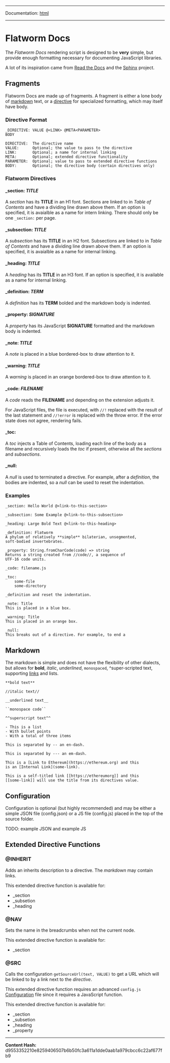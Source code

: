 -----

Documentation: [html](https://docs-beta.ethers.io/)

-----

Flatworm Docs
=============


The *Flatworm Docs* rendering script is designed to be **very**
simple, but provide enough formatting necessary for documenting
JavaScript libraries.

A lot of its inspiration came from [Read the Docs](../Users/ricmoo/Development/ethers/ethers.js-v5/https:/github.com/readthedocs/sphinx_rtd_theme) and
the [Sphinx](../Users/ricmoo/Development/ethers/ethers.js-v5/https:/www.sphinx-doc.org) project.


Fragments
---------


Flatworm Docs are made up of fragments. A fragment is either a lone
body of [markdown](./) text, or a
[directive](./) for specialized formatting, which may
itself have body.


### Directive Format



```
_DIRECTIVE: VALUE @<LINK> @META<PARAMETER>
BODY

DIRECTIVE:  The directive name
VALUE:      Optional; the value to pass to the directive
LINK:       Optional; a name for internal linking
META:       Optional; extended directive functionality
PARAMETER:  Optional; value to pass to extended directive functions
BODY:       Optional; the directive body (certain directives only)
```



### Flatworm Directives



#### **_section:** *TITLE*

A *section* has its **TITLE** in an H1 font. Sections are linked
to in *Table of Contents* and have a dividing line drawn above
them. If an option is specified, it is avaialble as a name for
intern linking. There should only be one `_section:` per page.




#### **_subsection:** *TITLE*

A *subsection* has its **TITLE** in an H2 font. Subsections are linked
to in *Table of Contents* and have a dividing line drawn above
them. If an option is specified, it is avaialble as a name for
internal linking.




#### **_heading:** *TITLE*

A *heading* has its **TITLE** in an H3 font. If an option is specified,
it is available as a name for internal linking.




#### **_definition:** *TERM*

A *definition* has its **TERM** bolded and the markdown body is
indented.




#### **_property:** *SIGNATURE*

A *property* has its JavaScript **SIGNATURE** formatted and the
markdown body is indented.




#### **_note:** *TITLE*

A *note* is placed in a blue bordered-box to draw attention to it.




#### **_warning:** *TITLE*

A *warning* is placed in an orange bordered-box to draw attention to it.




#### **_code:** *FILENAME*

A *code* reads the **FILENAME** and depending on the extension
adjusts it.

For JavaScript files, the file is executed, with `//!` replaced
with the result of the last statement and `//!error` is replaced
with the throw error. If the error state does not agree, rendering
fails.




#### **_toc:**

A *toc* injects a Table of Contents, loading each line of the
body as a filename and recursively loads the *toc* if present,
otherwise all the *sections* and *subsections*.




#### **_null:**

A *null* is used to terminated a directive. For example, after
a *definition*, the bodies are indented, so a *null* can be
used to reset the indentation.




### Examples



```
_section: Hello World @<link-to-this-section>

_subsection: Some Example @<link-to-this-subsection>

_heading: Large Bold Text @<link-to-this-heading>

_definition: Flatworm
A phylum of relatively **simple** bilaterian, unsegmented,
soft-bodied invertebrates.

_property: String.fromCharCode(code) => string
Returns a string created from //code//, a sequence of
UTF-16 code units.

_code: filename.js

_toc:
    some-file
    some-directory

_definition and reset the indentation.

_note: Title
This is placed in a blue box.

_warning: Title
This is placed in an orange box.

_null:
This breaks out of a directive. For example, to end a
```



Markdown
--------


The markdown is simple and does not have the flexibility of
other dialects, but allows for **bold**, *italic*,
*underlined*, `monospaced`, ^super-scripted text,
supporting [links](./) and lists.


```
**bold text**

//italic text//

__underlined text__

``monospace code``

^^superscript text^^

- This is a list
- With bullet points
- With a total of three items

This is separated by -- an en-dash.

This is separated by --- an em-dash.

This is a [Link to Ethereum](https://ethereum.org) and this
is an [Internal Link](some-link).

This is a self-titled link [[https://ethereumorg]] and this
[[some-link]] will use the title from its directives value.
```



Configuration
-------------


Configuration is optional (but highly recommended) and may be either
a simple JSON file (config.json) or a JS file (config.js) placed in
the top  of the source folder.

TODO:  example JSON and example JS


Extended Directive Functions
----------------------------



### @INHERIT<markdown>


Adds an inherits description to a directive. The *markdown* may contain links.

This extended directive function is available for:



* _section
* _subsetion
* _heading


### @NAV<text>


Sets the name in the breadcrumbs when not the current node.

This extended directive function is available for:



* _section


### @SRC<text>


Calls the configuration `getSourceUrl(text, VALUE)` to get a URL which
will be linked to by a link next to the *directive*.

This extended directive function requires an advanced `config.js` [Configuration](./)
file since it requires a JavaScript function.

This extended directive function is available for:



* _section
* _subsetion
* _heading
* _property



-----
**Content Hash:** d9553352210e8259406507b6b50fc3a611a1dde0aab1a979cbcc6c22af677fb9